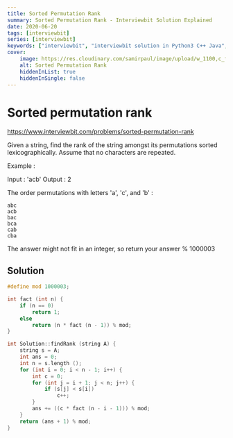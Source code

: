 ```yaml
---
title: Sorted Permutation Rank
summary: Sorted Permutation Rank - Interviewbit Solution Explained
date: 2020-06-20
tags: [interviewbit]
series: [interviewbit]
keywords: ["interviewbit", "interviewbit solution in Python3 C++ Java", "Sorted Permutation Rank Solution Explained"]
cover:
    image: https://res.cloudinary.com/samirpaul/image/upload/w_1100,c_fit,co_rgb:FFFFFF,l_text:Arial_75_bold:Sorted Permutation Rank - Solution Explained/problem-solving.webp
    alt: Sorted Permutation Rank
    hiddenInList: true
    hiddenInSingle: false
---
```


# Sorted permutation rank

https://www.interviewbit.com/problems/sorted-permutation-rank

Given a string, find the rank of the string amongst its permutations sorted lexicographically. 
Assume that no characters are repeated.

Example :

Input : 'acb'
Output : 2

The order permutations with letters 'a', 'c', and 'b' : 
```
abc
acb
bac
bca
cab
cba
```

The answer might not fit in an integer, so return your answer % 1000003

## Solution

```cpp
#define mod 1000003;

int fact (int n) {
	if (n == 0)
		return 1;
	else
		return (n * fact (n - 1)) % mod;
}

int Solution::findRank (string A) {
	string s = A;
	int ans = 0;
	int n = s.length ();
	for (int i = 0; i < n - 1; i++) {
		int c = 0;
		for (int j = i + 1; j < n; j++) {
			if (s[j] < s[i])
				c++;
		}
		ans += ((c * fact (n - i - 1))) % mod;
	}
	return (ans + 1) % mod;
}
```
